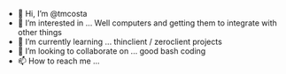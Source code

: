 - 👋 Hi, I’m @tmcosta
- 👀 I’m interested in ... Well computers and getting them to integrate with other things
- 🌱 I’m currently learning ... thinclient / zeroclient projects
- 💞️ I’m looking to collaborate on ... good bash coding
- 📫 How to reach me ... 

<!---
tmcosta/tmcosta is a ✨ special ✨ repository because its `README.md` (this file) appears on your GitHub profile.
You can click the Preview link to take a look at your changes.
--->
